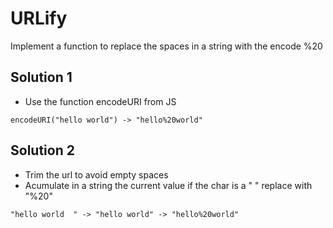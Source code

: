 # URLify

Implement a function to replace the spaces in a string with the encode %20

## Solution 1

- Use the function encodeURI from JS

`encodeURI("hello world") -> "hello%20world"`

## Solution 2

- Trim the url to avoid empty spaces
- Acumulate in a string the current value if the char is a " " replace with "%20"

`"hello world  " -> "hello world" -> "hello%20world"`
